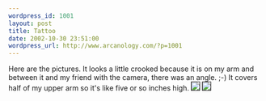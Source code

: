 ```yaml
--- 
wordpress_id: 1001
layout: post
title: Tattoo
date: 2002-10-30 23:51:00
wordpress_url: http://www.arcanology.com/?p=1001
---
```

Here are the pictures. It looks a little crooked because it is on my arm and between it and my friend with the camera, there was an angle. ;-) It covers half of my upper arm so it's like five or so inches high. <img src="http://www.arcanology.com/images/al-tattoo-1-smaller.jpg" border="1" /> <img src="http://www.arcanology.com/images/al-tattoo-2-smaller.jpg" border="1" />